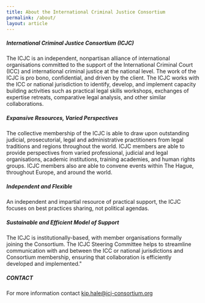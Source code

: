 ```yaml
---
title: About the International Criminal Justice Consortium
permalink: /about/
layout: article
---
```


##### International Criminal Justice Consortium (ICJC)

The ICJC is an independent, nonpartisan alliance of international organisations committed to the support of the International Criminal Court (ICC) and international criminal justice at the national level. The work of the ICJC is pro bono, confidential, and driven by the client. The ICJC works with the ICC or national jurisdiction to identify, develop, and implement capacity building activities such as practical legal skills workshops, exchanges of expertise retreats, comparative legal analysis, and other similar collaborations.
 
##### Expansive Resources, Varied Perspectives

The collective membership of the ICJC is able to draw upon outstanding judicial, prosecutorial, legal and administrative practitioners from legal traditions and regions throughout the world. ICJC members are able to provide perspectives from varied professional, judicial and legal organisations, academic institutions, training academies, and human rights groups. ICJC members also are able to convene events within The Hague, throughout Europe, and around the world.
 
##### Independent and Flexible

An independent and impartial resource of practical support, the ICJC focuses on best practices sharing, not political agendas.
 
##### Sustainable and Efficient Model of Support

The ICJC is institutionally-based, with member organisations formally joining the Consortium. The ICJC Steering Committee helps to streamline communication with and between the ICC or national jurisdictions and Consortium membership, ensuring that collaboration is efficiently developed and implemented."

##### CONTACT

For more information contact <kip.hale@icj-consortium.org>